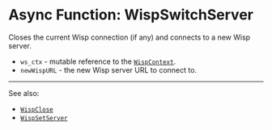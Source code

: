 # Async Function: WispSwitchServer

Closes the current Wisp connection (if any) and connects to a new Wisp server.

- `ws_ctx` - mutable reference to the [`WispContext`](./WispContext.md).
- `newWispURL` - the new Wisp server URL to connect to.

---

See also:

- [`WispClose`](./WispClose.md)
- [`WispSetServer`](./WispSetServer.md)
